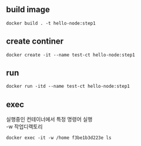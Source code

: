 ## build image

```
docker build . -t hello-node:step1
```

## create continer

```
docker create -it --name test-ct hello-node:step1
```


## run
```
docker run -itd --name test-ct hello-node:step1
```

## exec
실행중인 컨테이너에서 특정 명령어 실행  
-w 작업디랙토리
```
docker exec -it -w /home f3be1b3d223e ls 
```
